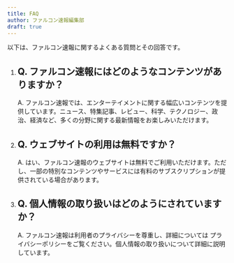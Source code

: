 ```yaml
---
title: FAQ
author: ファルコン速報編集部
draft: true
---
```


以下は、ファルコン速報に関するよくある質問とその回答です。

1. ## Q. ファルコン速報にはどのようなコンテンツがありますか？

    A. ファルコン速報では、エンターテイメントに関する幅広いコンテンツを提供しています。ニュース、特集記事、レビュー、科学、テクノロジー、政治、経済など、多くの分野に関する最新情報をお楽しみいただけます。

1. ## Q. ウェブサイトの利用は無料ですか？

    A. はい、ファルコン速報のウェブサイトは無料でご利用いただけます。ただし、一部の特別なコンテンツやサービスには有料のサブスクリプションが提供されている場合があります。

1. ## Q. 個人情報の取り扱いはどのようにされていますか？

    A. ファルコン速報は利用者のプライバシーを尊重し、詳細については プライバシーポリシーをご覧ください。個人情報の取り扱いについて詳細に説明しています。
